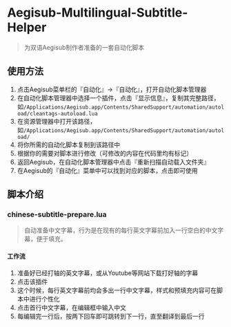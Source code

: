 # Aegisub-Multilingual-Subtitle-Helper
> 为双语Aegisub制作者准备的一套自动化脚本

## 使用方法
1. 点击Aegisub菜单栏的『自动化』->『自动化』，打开自动化脚本管理器
2. 在自动化脚本管理器中选择一个插件，点击『显示信息』，复制其完整路径，如`/Applications/Aegisub.app/Contents/SharedSupport/automation/autoload/cleantags-autoload.lua`
3. 在资源管理器中打开该路径，如`/Applications/Aegisub.app/Contents/SharedSupport/automation/autoload/`
4. 将你所需的自动化脚本复制到该路径中
5. 根据你的需要对脚本进行修改（可修改的内容在代码里均有标记）
6. 返回Aegisub，在自动化脚本管理器中点击『重新扫描自动载入文件夹』
7. 在Aegisub的『自动化』菜单中可以找到对应的脚本，点击即可使用

## 脚本介绍
### chinese-subtitle-prepare.lua
> 自动准备中文字幕，行为是在现有的每行英文字幕前加入一行空白的中文字幕，便于填充。
#### 工作流
1. 准备好已经打轴的英文字幕，或从Youtube等网站下载打好轴的字幕
2. 点击该插件
3. 这个时候，每行英文字幕前均会多出一行中文字幕，样式和预填充内容可在脚本中进行个性化
4. 点击首行中文字幕，在编辑框中输入中文
5. 每编辑完一行后，按两下回车即可跳转到下一行，直至翻译到最后一行
